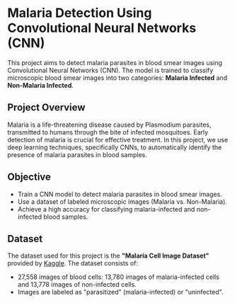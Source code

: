 
# Malaria Detection Using Convolutional Neural Networks (CNN)

This project aims to detect malaria parasites in blood smear images using Convolutional Neural Networks (CNN). The model is trained to classify microscopic blood smear images into two categories: **Malaria Infected** and **Non-Malaria Infected**.

## Project Overview

Malaria is a life-threatening disease caused by Plasmodium parasites, transmitted to humans through the bite of infected mosquitoes. Early detection of malaria is crucial for effective treatment. In this project, we use deep learning techniques, specifically CNNs, to automatically identify the presence of malaria parasites in blood samples.

## Objective

- Train a CNN model to detect malaria parasites in blood smear images.
- Use a dataset of labeled microscopic images (Malaria vs. Non-Malaria).
- Achieve a high accuracy for classifying malaria-infected and non-infected blood samples.

## Dataset

The dataset used for this project is the **"Malaria Cell Image Dataset"** provided by [Kaggle](https://www.kaggle.com/datasets). The dataset consists of:

- 27,558 images of blood cells: 13,780 images of malaria-infected cells and 13,778 images of non-infected cells.
- Images are labeled as "parasitized" (malaria-infected) or "uninfected".
